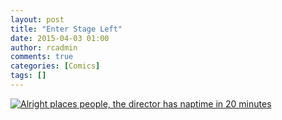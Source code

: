 ```yaml
---
layout: post
title: "Enter Stage Left"
date: 2015-04-03 01:00
author: rcadmin
comments: true
categories: [Comics]
tags: []
---
```

<a href="../comics/2015/04/03/enter-stage-left"><img src="http://dl.bitsmack.com/comics/20150403.jpg" title="Alright places people, the director has naptime in 20 minutes"/></a>
